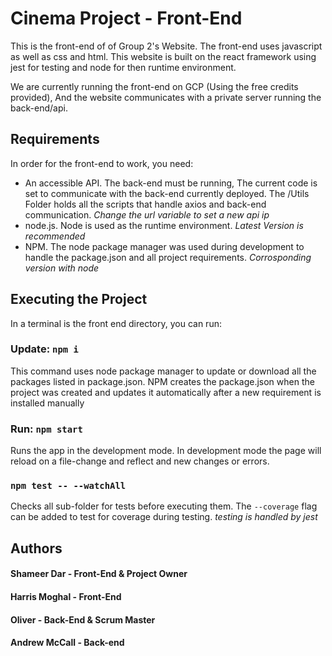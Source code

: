 # Cinema Project - Front-End

This is the front-end of of Group 2's Website. The front-end uses javascript as well as css and html. This website is built on the react framework using jest for testing and node for then runtime environment.

We are currently running the front-end on GCP (Using the free credits provided), And the website communicates with a private server running the back-end/api.

## Requirements

In order for the front-end to work, you need:
 - An accessible API. The back-end must be running, The current code is set to communicate with the back-end currently deployed. The /Utils Folder holds all the scripts that handle axios and back-end communication. *Change the url variable to set a new api ip*
 - node.js. Node is used as the runtime environment. *Latest Version is recommended*
 - NPM. The node package manager was used during development to handle the package.json and all project requirements. *Corrosponding version with node*

## Executing the Project

In a terminal is the front end directory, you can run:

### Update: `npm i`

This command uses node package manager to update or download all the packages listed in package.json. NPM creates the package.json when the project was created and updates it automatically after a new requirement is installed manually 

### Run: `npm start`

Runs the app in the development mode. In development mode the page will reload on a file-change and reflect and new changes or errors. 

### `npm test -- --watchAll`

Checks all sub-folder for tests before executing them. The `--coverage` flag can be added to test for coverage during testing. *testing is handled by jest*

##  Authors

#### Shameer Dar - Front-End & Project Owner
#### Harris Moghal - Front-End
#### Oliver - Back-End & Scrum Master
#### Andrew McCall - Back-end
